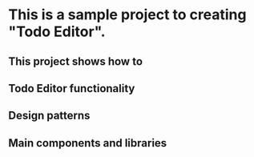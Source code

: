 # This is a sample project to creating "Todo Editor".

## This project shows how to

## Todo Editor functionality

## Design patterns

## Main components and libraries